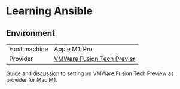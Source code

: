 # Learning Ansible

## Environment

| | |
| ----------- | ----------- |
| Host machine | Apple M1 Pro |
| Provider | [VMWare Fusion Tech Previer](https://www.vmware.com/asean/products/fusion.html) |

[Guide](https://gist.github.com/sbailliez/f22db6434ac84eccb6d3c8833c85ad92) and [discussion](https://github.com/hashicorp/vagrant-vmware-desktop/issues/22) to setting up VMWare Fusion Tech Preview as provider for Mac M1.

